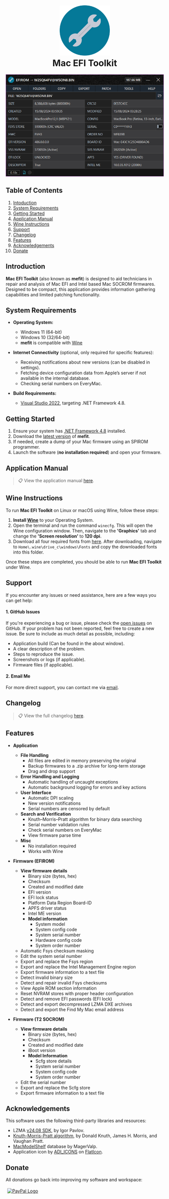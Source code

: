 <h1 align="center">
<img width="160" src="stream/images/application/icon256.png" alt="SMCFT Logo">
<br>
Mac EFI Toolkit
</h1>

<div style="text-align:center;">
  <kbd>
    <img src="stream/images/application/efi.png" alt="EFI Image">
  </kbd>
</div>

## Table of Contents
1. [Intoduction](#introduction)
2. [System Requirements](#system-requirements)
3. [Getting Started](#getting-started)
4. [Application Manual](#application-manual)
5. [Wine Instructions](#wine-instructions)
6. [Support](#support)
7. [Changelog](#changelog)
8. [Features](#features)
9. [Acknowledgements](#acknowledgements)
10. [Donate](#donate)

## Introduction

**Mac EFI Toolkit** (also known as **mefit**) is designed to aid technicians in repair and analysis of Mac EFI and Intel based Mac SOCROM firmwares. Designed to be compact, this application provides information gathering capabilities and limited patching functionality.

## System Requirements

- **Operating System:**
  - Windows 11 (64-bit)
  - Windows 10 (32/64-bit)
  - **mefit** is compatible with [Wine](https://www.winehq.org/)

- **Internet Connectivity** (optional, only required for specific features):
  - Receiving notifications about new versions (can be disabled in settings).
  - Fetching device configuration data from Apple’s server if not available in the internal database.
  - Checking serial numbers on EveryMac.

- **Build Requirements:**
  - [Visual Studio 2022](https://visualstudio.microsoft.com/vs/), targeting .NET Framework 4.8.

## Getting Started

1. Ensure your system has [.NET Framework 4.8](https://dotnet.microsoft.com/en-us/download/dotnet-framework/net48) installed.
2. Download the [latest version](https://github.com/MuertoGB/MacEfiToolkit/releases/latest) of **mefit**.
3. If needed, create a dump of your Mac firmware using an SPIROM programmer.
4. Launch the software (**no installation required**) and open your firmware.

## Application Manual

> 📋 View the application manual [here](MANUAL.md#application-manual).

## Wine Instructions

To run **Mac EFI Toolkit** on Linux or macOS using Wine, follow these steps:

1. **Install [Wine](https://gitlab.winehq.org/wine/wine/-/wikis/home)** to your Operating System.
2. Open the terminal and run the command `winecfg`. This will open the Wine configuration window. Then, navigate to the **'Graphics'** tab and change the **'Screen resolution'** to **120 dpi**.
3. Download all four required fonts from [here](stream/fonts). After downloading, navigate to `Home\.wine\drive_c\windows\Fonts` and copy the downloaded fonts into this folder.

Once these steps are completed, you should be able to run **Mac EFI Toolkit** under Wine.

## Support

If you encounter any issues or need assistance, here are a few ways you can get help:

#### 1. **GitHub Issues**
If you're experiencing a bug or issue, please check the [open issues](https://github.com/MuertoGB/MacEfiToolkit/issues) on GitHub. If your problem has not been reported, feel free to create a new issue. Be sure to include as much detail as possible, including:
 - Application build (Can be found in the about window).
 - A clear description of the problem.
 - Steps to reproduce the issue.
 - Screenshots or logs (if applicable).
 - Firmware files (if applicable).

#### 2. **Email Me**
For more direct support, you can contact me via [email](mailto:muertogb@proton.me).


## Changelog

> 📋 View the full changelog [here](CHANGELOG.md).

## Features

- **Application**
  - **File Handling**
    - All files are edited in memory preserving the original
    - Backup firmwares to a .zip archive for long-term storage
    - Drag and drop support
  - **Error Handling and Logging**
    - Automatic handling of uncaught exceptions
    - Automatic background logging for errors and key actions
  - **User Interface**
    - Automatic DPI scaling
    - New version notifications
    - Serial numbers are censored by default
  - **Search and Verification**
    - Knuth–Morris–Pratt algorithm for binary data searching
    - Serial number validation rules
    - Check serial numbers on EveryMac
    - View firmware parse time
  - **Misc**
    - No installation required
    - Works with Wine

- **Firmware (EFIROM)**
  - **View firmware details**
    - Binary size (bytes, hex)
    - Checksum
    - Created and modified date
    - EFI version
    - EFI lock status
    - Platform Data Region Board-ID
    - APFS driver status
    - Intel ME version
    - **Model information**
      - System model
      - System config code
      - System serial number
      - Hardware config code
      - System order number
  - Automatic Fsys checksum masking
  - Edit the system serial number
  - Export and replace the Fsys region
  - Export and replace the Intel Management Engine region
  - Export firmware information to a text file
  - Detect invalid binary size
  - Detect and repair invalid Fsys checksums
  - View Apple ROM section information
  - Reset NVRAM stores with proper header configuration
  - Detect and remove EFI passwords (EFI lock)
  - Detect and export decompressed LZMA DXE archives
  - Detect and export the Find My Mac email address

- **Firmware (T2 SOCROM)**
  - **View firmware details**
    - Binary size (bytes, hex)
    - Checksum
    - Created and modified date
    - iBoot version
    - **Model Information**
      - Scfg store details
      - System serial number
      - System config code
      - System order number
  - Edit the serial number
  - Export and replace the Scfg store
  - Export firmware information to a text file

## Acknowledgements

This software uses the following third-party libraries and resources:

- LZMA [v24.08 SDK](https://www.7-zip.org/sdk.html), by Igor Pavlov.
- [Knuth-Morris-Pratt algorithm](https://en.wikipedia.org/wiki/Knuth%E2%80%93Morris%E2%80%93Pratt_algorithm), by Donald Knuth, James H. Morris, and Vaughan Pratt.
- [MacModelShelf](https://github.com/MagerValp/MacModelShelf) database by MagerValp.
- Application icon by [ADI_ICONS](https://www.flaticon.com/authors/adi-icons) on [FlatIcon](https://www.flaticon.com/free-icon/wrench_17505678?related_id=17505678).

## Donate

All donations go back into improving my software and workspace:

<a href="https://www.paypal.com/donate/?hosted_button_id=Z88F3UEZB47SQ"><img width="160" src="https://www.paypalobjects.com/webstatic/mktg/Logo/pp-logo-200px.png" alt="PayPal Logo" vspace="5" hspace="5"></a>